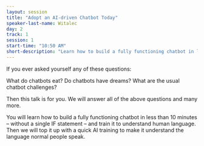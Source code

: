 ```yaml
---
layout: session
title: "Adopt an AI-driven Chatbot Today"
speaker-last-name: Witalec
day: 2
track: 1
session: 1
start-time: "10:50 AM"
short-description: "Learn how to build a fully functioning chatbot in less than 10 minutes!"
---
```


If you ever asked yourself any of these questions:

What do chatbots eat? Do chatbots have dreams? What are the usual chatbot challenges?

Then this talk is for you. We will answer all of the above questions and many more.

You will learn how to build a fully functioning chatbot in less than 10 minutes – without a single IF statement – and train it to understand human language. Then we will top it up with a quick AI training to make it understand the language normal people speak.
